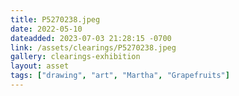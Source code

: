 ```yaml
---
title: P5270238.jpeg
date: 2022-05-10
dateadded: 2023-07-03 21:28:15 -0700
link: /assets/clearings/P5270238.jpeg
gallery: clearings-exhibition
layout: asset
tags: ["drawing", "art", "Martha", "Grapefruits"]
--- 
```

